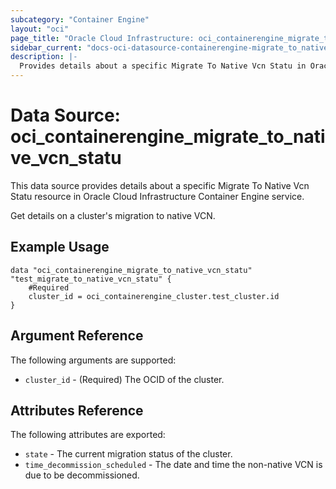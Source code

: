 ```yaml
---
subcategory: "Container Engine"
layout: "oci"
page_title: "Oracle Cloud Infrastructure: oci_containerengine_migrate_to_native_vcn_statu"
sidebar_current: "docs-oci-datasource-containerengine-migrate_to_native_vcn_statu"
description: |-
  Provides details about a specific Migrate To Native Vcn Statu in Oracle Cloud Infrastructure Container Engine service
---
```


# Data Source: oci_containerengine_migrate_to_native_vcn_statu
This data source provides details about a specific Migrate To Native Vcn Statu resource in Oracle Cloud Infrastructure Container Engine service.

Get details on a cluster's migration to native VCN.

## Example Usage

```hcl
data "oci_containerengine_migrate_to_native_vcn_statu" "test_migrate_to_native_vcn_statu" {
	#Required
	cluster_id = oci_containerengine_cluster.test_cluster.id
}
```

## Argument Reference

The following arguments are supported:

* `cluster_id` - (Required) The OCID of the cluster.


## Attributes Reference

The following attributes are exported:

* `state` - The current migration status of the cluster.
* `time_decommission_scheduled` - The date and time the non-native VCN is due to be decommissioned.

